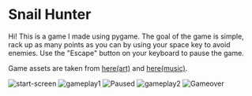 # Snail Hunter

Hi! This is a game I made using pygame. The goal of the game is simple, rack up as many points as you can by using your space key to avoid enemies. Use the "Escape" button on your keyboard to pause the game.

Game assets are taken from [here(art)](https://opengameart.org/content/platformer-art-pixel-edition) and [here(music)](https://opengameart.org/content/5-chiptunes-action).

![start-screen](https://user-images.githubusercontent.com/60399677/187794241-babb7802-6e7d-4e46-bfc0-147ac9208fc6.png)
![gameplay1](https://user-images.githubusercontent.com/60399677/187794253-3aaf88c1-d28a-4050-9cfc-900cc9fa1ed4.png)
![Paused](https://user-images.githubusercontent.com/60399677/187794941-a3a82fe3-e3cc-4e3e-94e8-f14fb0995c69.png)
![gameplay2](https://user-images.githubusercontent.com/60399677/187794260-da6d4305-63b8-4d97-942e-e19f85445f31.png)
![Gameover](https://user-images.githubusercontent.com/60399677/187794263-9a643dd4-640d-4802-a702-b42547d96360.png)
